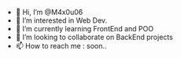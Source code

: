 - 👋 Hi, I’m @M4x0u06
- 👀 I’m interested in Web Dev.
- 🌱 I’m currently learning FrontEnd and POO
- 💞️ I’m looking to collaborate on BackEnd projects
- 📫 How to reach me : soon..

<!---
M4x0u06/M4x0u06 is a ✨ special ✨ repository because its `README.md` (this file) appears on your GitHub profile.
You can click the Preview link to take a look at your changes.
--->
